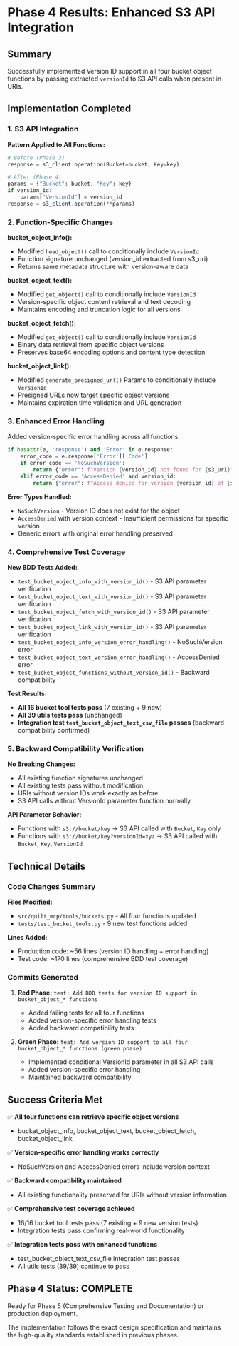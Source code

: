 <!-- markdownlint-disable MD013 -->
# Phase 4 Results: Enhanced S3 API Integration

## Summary

Successfully implemented Version ID support in all four bucket object functions by passing extracted `versionId` to S3 API calls when present in URIs.

## Implementation Completed

### 1. S3 API Integration

**Pattern Applied to All Functions:**

```python
# Before (Phase 3)
response = s3_client.operation(Bucket=bucket, Key=key)

# After (Phase 4)  
params = {"Bucket": bucket, "Key": key}
if version_id:
    params["VersionId"] = version_id
response = s3_client.operation(**params)
```

### 2. Function-Specific Changes

**bucket_object_info():**

- Modified `head_object()` call to conditionally include `VersionId`
- Function signature unchanged (version_id extracted from s3_uri)
- Returns same metadata structure with version-aware data

**bucket_object_text():**

- Modified `get_object()` call to conditionally include `VersionId`  
- Version-specific object content retrieval and text decoding
- Maintains encoding and truncation logic for all versions

**bucket_object_fetch():**

- Modified `get_object()` call to conditionally include `VersionId`
- Binary data retrieval from specific object versions
- Preserves base64 encoding options and content type detection

**bucket_object_link():**

- Modified `generate_presigned_url()` Params to conditionally include `VersionId`
- Presigned URLs now target specific object versions
- Maintains expiration time validation and URL generation

### 3. Enhanced Error Handling

Added version-specific error handling across all functions:

```python
if hasattr(e, 'response') and 'Error' in e.response:
    error_code = e.response['Error']['Code']
    if error_code == 'NoSuchVersion':
        return {"error": f"Version {version_id} not found for {s3_uri}", "bucket": bucket, "key": key}
    elif error_code == 'AccessDenied' and version_id:
        return {"error": f"Access denied for version {version_id} of {s3_uri}", "bucket": bucket, "key": key}
```

**Error Types Handled:**

- `NoSuchVersion` - Version ID does not exist for the object
- `AccessDenied` with version context - Insufficient permissions for specific version
- Generic errors with original error handling preserved

### 4. Comprehensive Test Coverage

**New BDD Tests Added:**

- `test_bucket_object_info_with_version_id()` - S3 API parameter verification
- `test_bucket_object_text_with_version_id()` - S3 API parameter verification  
- `test_bucket_object_fetch_with_version_id()` - S3 API parameter verification
- `test_bucket_object_link_with_version_id()` - S3 API parameter verification
- `test_bucket_object_info_version_error_handling()` - NoSuchVersion error
- `test_bucket_object_text_version_error_handling()` - AccessDenied error  
- `test_bucket_object_functions_without_version_id()` - Backward compatibility

**Test Results:**

- **All 16 bucket tool tests pass** (7 existing + 9 new)
- **All 39 utils tests pass** (unchanged)
- **Integration test `test_bucket_object_text_csv_file` passes** (backward compatibility confirmed)

### 5. Backward Compatibility Verification

**No Breaking Changes:**

- All existing function signatures unchanged
- All existing tests pass without modification
- URIs without version IDs work exactly as before
- S3 API calls without VersionId parameter function normally

**API Parameter Behavior:**

- Functions with `s3://bucket/key` → S3 API called with `Bucket`, `Key` only
- Functions with `s3://bucket/key?versionId=xyz` → S3 API called with `Bucket`, `Key`, `VersionId`

## Technical Details

### Code Changes Summary

**Files Modified:**

- `src/quilt_mcp/tools/buckets.py` - All four functions updated
- `tests/test_bucket_tools.py` - 9 new test functions added

**Lines Added:**

- Production code: ~56 lines (version ID handling + error handling)
- Test code: ~170 lines (comprehensive BDD test coverage)

### Commits Generated

1. **Red Phase:** `test: Add BDD tests for version ID support in bucket_object_* functions`
   - Added failing tests for all four functions
   - Added version-specific error handling tests  
   - Added backward compatibility tests

2. **Green Phase:** `feat: Add version ID support to all four bucket_object_* functions (green phase)`
   - Implemented conditional VersionId parameter in all S3 API calls
   - Added version-specific error handling
   - Maintained backward compatibility

## Success Criteria Met

✅ **All four functions can retrieve specific object versions**

- bucket_object_info, bucket_object_text, bucket_object_fetch, bucket_object_link

✅ **Version-specific error handling works correctly**  

- NoSuchVersion and AccessDenied errors include version context

✅ **Backward compatibility maintained**

- All existing functionality preserved for URIs without version information

✅ **Comprehensive test coverage achieved**

- 16/16 bucket tool tests pass (7 existing + 9 new version tests)
- Integration tests pass confirming real-world functionality

✅ **Integration tests pass with enhanced functions**

- test_bucket_object_text_csv_file integration test passes
- All utils tests (39/39) continue to pass

## Phase 4 Status: COMPLETE

Ready for Phase 5 (Comprehensive Testing and Documentation) or production deployment.

The implementation follows the exact design specification and maintains the high-quality standards established in previous phases.
